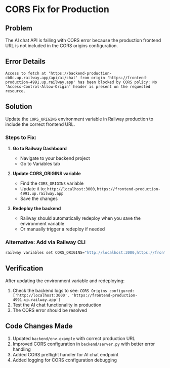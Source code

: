 # CORS Fix for Production

## Problem
The AI chat API is failing with CORS error because the production frontend URL is not included in the CORS origins configuration.

## Error Details
```
Access to fetch at 'https://backend-production-cb0c.up.railway.app/api/ai/chat' from origin 'https://frontend-production-4991.up.railway.app' has been blocked by CORS policy: No 'Access-Control-Allow-Origin' header is present on the requested resource.
```

## Solution
Update the `CORS_ORIGINS` environment variable in Railway production to include the correct frontend URL.

### Steps to Fix:

1. **Go to Railway Dashboard**
   - Navigate to your backend project
   - Go to Variables tab

2. **Update CORS_ORIGINS variable**
   - Find the `CORS_ORIGINS` variable
   - Update it to: `http://localhost:3000,https://frontend-production-4991.up.railway.app`
   - Save the changes

3. **Redeploy the backend**
   - Railway should automatically redeploy when you save the environment variable
   - Or manually trigger a redeploy if needed

### Alternative: Add via Railway CLI
```bash
railway variables set CORS_ORIGINS="http://localhost:3000,https://frontend-production-4991.up.railway.app"
```

## Verification
After updating the environment variable and redeploying:
1. Check the backend logs to see: `CORS Origins configured: ['http://localhost:3000', 'https://frontend-production-4991.up.railway.app']`
2. Test the AI chat functionality in production
3. The CORS error should be resolved

## Code Changes Made
1. Updated `backend/env.example` with correct production URL
2. Improved CORS configuration in `backend/server.py` with better error handling
3. Added CORS preflight handler for AI chat endpoint
4. Added logging for CORS configuration debugging
